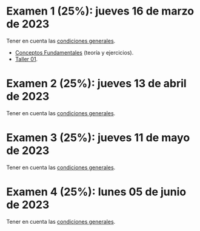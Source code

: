 
# Examen 1 (25%): jueves 16 de marzo de 2023
Tener en cuenta las [condiciones generales](/docs/cronograma_2023-1s.md#sobre-la-evaluación).

- [Conceptos Fundamentales](https://drive.google.com/file/d/1wHVbaJxeK1ICHDDJ3cXFpDhef2HDRwxe/view) (teoría y ejercicios).
- [Taller 01](https://drive.google.com/file/d/1y1wtrcX0VtL_hD6Vs7VCk9YncGb-i4BN/view).

# Examen 2 (25%): jueves 13 de abril de 2023
Tener en cuenta las [condiciones generales](/docs/cronograma_2023-1s.md#sobre-la-evaluación).

# Examen 3 (25%): jueves 11 de mayo de 2023
Tener en cuenta las [condiciones generales](/docs/cronograma_2023-1s.md#sobre-la-evaluación).

# Examen 4 (25%): lunes 05 de junio de 2023
Tener en cuenta las [condiciones generales](/docs/cronograma_2023-1s.md#sobre-la-evaluación).
